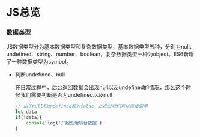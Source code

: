 # JS总览

### 数据类型

JS数据类型分为基本数据类型和复杂数据类型，基本数据类型五种，分别为null、undefined、string、number、boolean，复杂数据类型一种为object。ES6新增了一种数据类型为symbol。

- 判断undefined、null

  在日常过程中，后台返回数据会出现null以及undefined的情况，那么这个时候我们需要判断是否为undefined以及null

  ```javascript
  // 由于null和undefined都为false，故此处我们可以直接调用
  let data 
  if(!data){
      console.log('开始处理后台数据')
  }
  ```

  



